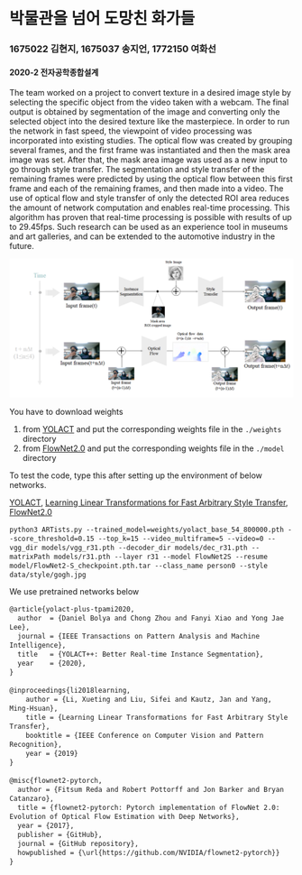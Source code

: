 # 박물관을 넘어 도망친 화가들

### 1675022 김현지, 1675037 송지언, 1772150 여화선 
#### 2020-2 전자공학종합설계 

The team worked on a project to convert texture in a desired image style by selecting the specific object from the video taken with a webcam. The final output is obtained by segmentation of the image and converting only the selected object into the desired texture like the masterpiece. In order to run the network in fast speed, the viewpoint of video processing was incorporated into existing studies. The optical flow was created by grouping several frames, and the first frame was instantiated and then the mask area image was set. After that, the mask area image was used as a new input to go through style transfer. The segmentation and style transfer of the remaining frames were predicted by using the optical flow between this first frame and each of the remaining frames, and then made into a video. The use of optical flow and style transfer of only the detected ROI area reduces the amount of network computation and enables real-time processing. This algorithm has proven that real-time processing is possible with results of up to 29.45fps. Such research can be used as an experience tool in museums and art galleries, and can be extended to the automotive industry in the future.

![flowchart](./flowchart.png)

You have to download weights 
1. from [YOLACT](https://github.com/dbolya/yolact) and put the corresponding weights file in the `./weights` directory
2. from [FlowNet2.0](https://github.com/NVIDIA/flownet2-pytorch) and put the corresponding weights file in the `./model` directory

To test the code, type this after setting up the environment of below networks.

[YOLACT](https://github.com/dbolya/yolact), [Learning Linear Transformations for Fast Arbitrary Style Transfer](https://github.com/sunshineatnoon/LinearStyleTransfer), [FlowNet2.0](https://github.com/NVIDIA/flownet2-pytorch)

```
python3 ARTists.py --trained_model=weights/yolact_base_54_800000.pth --score_threshold=0.15 --top_k=15 --video_multiframe=5 --video=0 --vgg_dir models/vgg_r31.pth --decoder_dir models/dec_r31.pth --matrixPath models/r31.pth --layer r31 --model FlowNet2S --resume model/FlowNet2-S_checkpoint.pth.tar --class_name person0 --style data/style/gogh.jpg 

```

We use pretrained networks below

```
@article{yolact-plus-tpami2020,
  author  = {Daniel Bolya and Chong Zhou and Fanyi Xiao and Yong Jae Lee},
  journal = {IEEE Transactions on Pattern Analysis and Machine Intelligence}, 
  title   = {YOLACT++: Better Real-time Instance Segmentation}, 
  year    = {2020},
}

@inproceedings{li2018learning,
    author = {Li, Xueting and Liu, Sifei and Kautz, Jan and Yang, Ming-Hsuan},
    title = {Learning Linear Transformations for Fast Arbitrary Style Transfer},
    booktitle = {IEEE Conference on Computer Vision and Pattern Recognition},
    year = {2019}
}

@misc{flownet2-pytorch,
  author = {Fitsum Reda and Robert Pottorff and Jon Barker and Bryan Catanzaro},
  title = {flownet2-pytorch: Pytorch implementation of FlowNet 2.0: Evolution of Optical Flow Estimation with Deep Networks},
  year = {2017},
  publisher = {GitHub},
  journal = {GitHub repository},
  howpublished = {\url{https://github.com/NVIDIA/flownet2-pytorch}}
}
```

